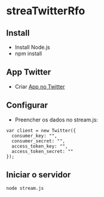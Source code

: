 # streaTwitterRfo

## Install
* Install Node.js
* npm install

## App Twitter
* Criar [App no Twitter](https://apps.twitter.com/app/new)

## Configurar
* Preencher os dados no stream.js:
```
var client = new Twitter({
  consumer_key: "",
  consumer_secret: "",
  access_token_key: "",
  access_token_secret: ""
});
```

## Iniciar o servidor

```
node stream.js
```
